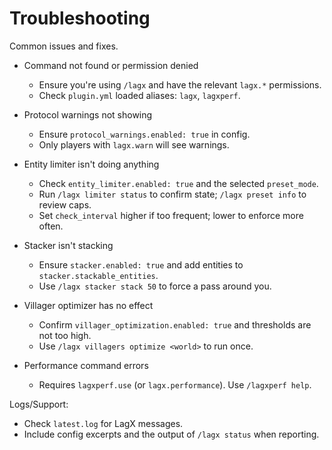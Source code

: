 # Troubleshooting

Common issues and fixes.

- Command not found or permission denied

  - Ensure you're using `/lagx` and have the relevant `lagx.*` permissions.
  - Check `plugin.yml` loaded aliases: `lagx`, `lagxperf`.

- Protocol warnings not showing

  - Ensure `protocol_warnings.enabled: true` in config.
  - Only players with `lagx.warn` will see warnings.

- Entity limiter isn't doing anything

  - Check `entity_limiter.enabled: true` and the selected `preset_mode`.
  - Run `/lagx limiter status` to confirm state; `/lagx preset info` to review caps.
  - Set `check_interval` higher if too frequent; lower to enforce more often.

- Stacker isn't stacking

  - Ensure `stacker.enabled: true` and add entities to `stacker.stackable_entities`.
  - Use `/lagx stacker stack 50` to force a pass around you.

- Villager optimizer has no effect

  - Confirm `villager_optimization.enabled: true` and thresholds are not too high.
  - Use `/lagx villagers optimize <world>` to run once.

- Performance command errors
  - Requires `lagxperf.use` (or `lagx.performance`). Use `/lagxperf help`.

Logs/Support:

- Check `latest.log` for LagX messages.
- Include config excerpts and the output of `/lagx status` when reporting.

